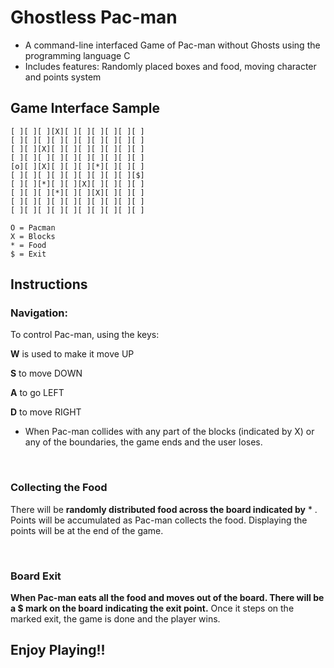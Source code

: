 # Ghostless Pac-man

- A command-line interfaced Game of Pac-man without Ghosts using the programming language C
- Includes features: Randomly placed boxes and food, moving character and points system

## Game Interface Sample
    [ ][ ][ ][X][ ][ ][ ][ ][ ][ ]
    [ ][ ][ ][ ][ ][ ][ ][ ][ ][ ]
    [ ][ ][X][ ][ ][ ][ ][ ][ ][ ]
    [ ][ ][ ][ ][ ][ ][ ][ ][ ][ ]
    [o][ ][X][ ][ ][ ][*][ ][ ][ ]
    [ ][ ][ ][ ][ ][ ][ ][ ][ ][$]
    [ ][ ][*][ ][ ][X][ ][ ][ ][ ]
    [ ][ ][ ][*][ ][ ][X][ ][ ][ ]
    [ ][ ][ ][ ][ ][ ][ ][ ][ ][ ]
    [ ][ ][ ][ ][ ][ ][ ][ ][ ][ ]

    O = Pacman
    X = Blocks
    * = Food
    $ = Exit
    
## Instructions

### Navigation:
To control Pac-man, using the keys:

**W** is used to make it move UP

**S** to move DOWN

**A** to go LEFT

**D** to move RIGHT



-  When Pac-man collides with any part of the blocks (indicated by X) or any of the boundaries, the game ends and the user loses.

<br>

### Collecting the Food
There will be **randomly distributed food across the board indicated by** \*  . Points will be accumulated as Pac-man collects the food. Displaying the points will be at the end of the game.

<br>


### Board Exit
**When Pac-man eats all the food and moves out of the board. There will be a $ mark on the board indicating the exit point.** Once it steps on the marked exit, the game is done and the player wins.

## Enjoy  Playing!!